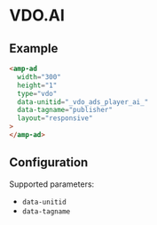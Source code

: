 # VDO.AI

## Example

```html
<amp-ad
  width="300"
  height="1"
  type="vdo"
  data-unitid="_vdo_ads_player_ai_"
  data-tagname="publisher"
  layout="responsive"
>
</amp-ad>
```

## Configuration

Supported parameters:

-   `data-unitid`
-   `data-tagname`
